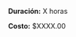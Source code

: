 <!-- 
.. title: CAD Básico
.. slug: cad-basico
.. date: 2017-07-03 17:34:43 UTC-05:00
.. tags: 
.. category: 
.. link: 
.. description: 
.. type: text
-->

**Duración:** X horas
  
**Costo:** $XXXX.00


